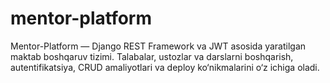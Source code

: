 # mentor-platform
Mentor-Platform — Django REST Framework va JWT asosida yaratilgan maktab boshqaruv tizimi. Talabalar, ustozlar va darslarni boshqarish, autentifikatsiya, CRUD amaliyotlari va deploy ko‘nikmalarini o‘z ichiga oladi.
